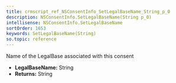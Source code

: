 ```yaml
---
title: crmscript_ref_NSConsentInfo_SetLegalBaseName_String_p_0
description: NSConsentInfo.SetLegalBaseName(String p_0)
intellisense: NSConsentInfo.SetLegalBaseName
sortOrder: 1653
keywords: SetLegalBaseName(String)
so.topic: reference
---
```



Name of the LegalBase associated with this consent



* **LegalBaseName:** String
* **Returns:** String


